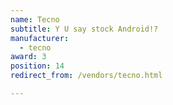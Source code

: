 ```yaml
---
name: Tecno
subtitle: Y U say stock Android!?
manufacturer:
  - tecno
award: 3
position: 14
redirect_from: /vendors/tecno.html

---
```

